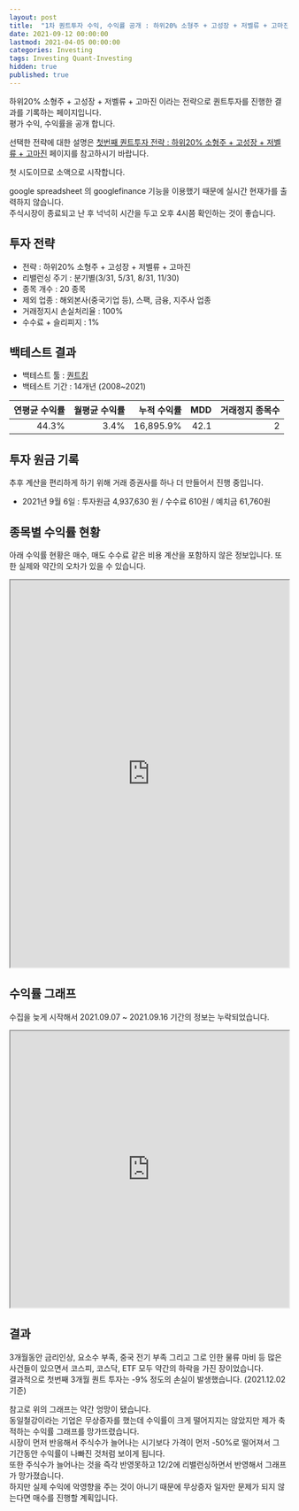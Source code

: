 ```yaml
---
layout: post
title:  "1차 퀀트투자 수익, 수익률 공개 : 하위20% 소형주 + 고성장 + 저벨류 + 고마진"
date: 2021-09-12 00:00:00
lastmod: 2021-04-05 00:00:00
categories: Investing
tags: Investing Quant-Investing
hidden: true
published: true
---
```


하위20% 소형주 + 고성장 + 저벨류 + 고마진 이라는 전략으로 퀀트투자를 진행한 결과를 기록하는 페이지입니다.  
평가 수익, 수익률을 공개 합니다.  

선택한 전략에 대한 설명은 [첫번째 퀀트투자 전략 : 하위20% 소형주 + 고성장 + 저벨류 + 고마진](/investing/MyFirstStrategy.html) 페이지를 참고하시기 바랍니다.  

첫 시도이므로 소액으로 시작합니다.  


<!--more-->  

google spreadsheet 의 googlefinance 기능을 이용했기 때문에 실시간 현재가를 출력하지 않습니다.  
주식시장이 종료되고 난 후 넉넉히 시간을 두고 오후 4시쯤 확인하는 것이 좋습니다.  

## 투자 전략

  * 전략 : 하위20% 소형주 + 고성장 + 저벨류 + 고마진
  * 리밸런싱 주기 : 분기별(3/31, 5/31, 8/31, 11/30)
  * 종목 개수 : 20 종목
  * 제외 업종 : 해외본사(중국기업 등), 스팩, 금융, 지주사 업종
  * 거래정지시 손실처리율 : 100%
  * 수수료 + 슬리피지 : 1%

## 백테스트 결과 

  * 백테스트 툴 : [퀀트킹](http://www.quantking.co.kr)
  * 백테스트 기간 : 14개년 (2008~2021)

|연평균 수익률|월평균 수익률|누적 수익률|MDD|거래정지 종목수|
|---:|---:|---:|---:|---:|
|44.3%|3.4%|16,895.9%|42.1|2|

## 투자 원금 기록

추후 계산을 편리하게 하기 위해 거래 증권사를 하나 더 만들어서 진행 중입니다.  

  * 2021년 9월 6일 : 투자원금 4,937,630 원 / 수수료 610원 / 예치금 61,760원

## 종목별 수익률 현황

아래 수익률 현황은 매수, 매도 수수료 같은 비용 계산을 포함하지 않은 정보입니다. 또한 실제와 약간의 오차가 있을 수 있습니다.  


<iframe src="https://docs.google.com/spreadsheets/d/e/2PACX-1vRHclJcL_QjTWm0g7gGzg-zn501Naf9ooeW5baGNkW86TSpbHulGFBWhZr77I9qk_HN7apM5oJSyUOg/pubhtml?gid=1087516519&amp;single=true&amp;widget=true&amp;headers=false" style="width:100%;min-height:700px;max-height:2200px;"></iframe>  

<!--ads-->  

## 수익률 그래프 

수집을 늦게 시작해서 2021.09.07 ~ 2021.09.16 기간의 정보는 누락되었습니다.  

<iframe src="https://docs.google.com/spreadsheets/d/e/2PACX-1vRHclJcL_QjTWm0g7gGzg-zn501Naf9ooeW5baGNkW86TSpbHulGFBWhZr77I9qk_HN7apM5oJSyUOg/pubhtml?gid=1769325566&single=true" style="width:100%;min-height:500px;max-height:5000px;"></iframe>  



## 결과 

3개월동안 금리인상, 요소수 부족, 중국 전기 부족 그리고 그로 인한 물류 마비 등 많은 사건들이 있으면서 코스피, 코스닥, ETF 모두 약간의 하락을 가진 장이었습니다.  
결과적으로 첫번째 3개월 퀀트 투자는 -9% 정도의 손실이 발생했습니다. (2021.12.02 기준)  

참고로 위의 그래프는 약간 엉망이 됐습니다.  
동일철강이라는 기업은 무상증자를 했는데 수익률이 크게 떨어지지는 않았지만 제가 축적하는 수익률 그래프를 망가뜨렸습니다.  
시장이 먼저 반응해서 주식수가 늘어나는 시기보다 가격이 먼저 -50%로 떨어져서 그 기간동안 수익률이 나빠진 것처럼 보이게 됩니다.  
또한 주식수가 늘어나는 것을 즉각 반영못하고 12/2에 리밸런싱하면서 반영해서 그래프가 망가졌습니다.  
하지만 실제 수익에 악영향을 주는 것이 아니기 때문에 무상증자 일자만 문제가 되지 않는다면 매수를 진행할 계획입니다.  
